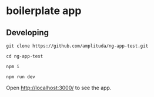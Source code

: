 # boilerplate app

## Developing

```
git clone https://github.com/amplituda/ng-app-test.git

cd ng-app-test

npm i

npm run dev
```


Open [http://localhost:3000/](http://localhost:3000/) to see the app.
